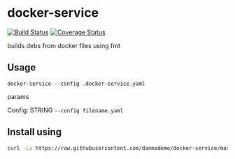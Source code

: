 # docker-service

[![Build Status](https://travis-ci.org/danmademe/docker-service.svg?branch=master)](https://travis-ci.org/danmademe/docker-service)  [![Coverage Status](https://coveralls.io/repos/github/danmademe/docker-service/badge.svg?branch=master)](https://coveralls.io/github/danmademe/docker-service?branch=master)

builds debs from docker files using fmt

## Usage

`docker-service --config .docker-service.yaml`

params

Config: STRING
`--config filename.yaml`

## Install using
```sh
curl -Ls https://raw.githubusercontent.com/danmademe/docker-service/master/install.sh | sudo -H sh
```
